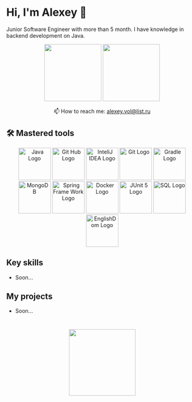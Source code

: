 # Hi, I'm Alexey 👋
Junior Software Engineer with more than 5 month. 
I have knowledge in backend development on Java.


<p align='center'>
   <a href="https://github-readme-stats.vercel.app/api?username=Belosnejechka&show_icons=true&count_private=true"><img
      height=150
      src="https://github-readme-stats.vercel.app/api?username=Belosnejechka&show_icons=true&count_private=true"/></a>
   <a href="https://github.com/Belosnejechka/github-readme-stats"><img 
      height=150
      src="https://github-readme-stats.vercel.app/api/top-langs/?username=Belosnejechka&layout=compact"/></a>
</p>
<p align='center'>
   📫 How to reach me: <a href='alexey.vol@list.ru'>alexey.vol@list.ru</a>
</p>


## 🛠 Mastered tools
<div class = "Stak">
   <p align='center'>
	   <image src="https://u.netology.ru/backend/uploads/page_assets/images/file/46322/tools_Java_color.png" alt="Java Logo" height=85>
      <image src="https://u.netology.ru/backend/uploads/page_assets/images/file/46313/tools_GIT_color.png" alt="Git Hub Logo" height=85> 
      <image src="https://u.netology.ru/backend/uploads/page_assets/images/file/46323/tools_IntelliJ_IDEA_color.png" alt="InteliJ IDEA Logo" height=85> 
      <image src="https://u.netology.ru/backend/uploads/page_assets/images/file/46300/tools_GitHub_color.png" alt="Git Logo" height=85> 
      <image src="https://u.netology.ru/backend/uploads/page_assets/images/file/46334/tools_Gradle_color.png" alt="Gradle Logo" height=85> 
      <image src="https://u.netology.ru/backend/uploads/page_assets/images/file/46321/tools_MongoDB_color.png" alt="MongoDB" height=85> 
      <image src="https://u.netology.ru/backend/uploads/page_assets/images/file/46335/tools_Spring_Framework_color.png" alt="Spring Frame Work Logo" height=85> 
      <image src="https://u.netology.ru/backend/uploads/page_assets/images/file/46306/tools_Docker_color.png" alt="Docker Logo" height=85>
      <image src="https://u.netology.ru/backend/uploads/page_assets/images/file/46327/tools_JUnit_color.png" alt="JUnit 5 Logo" height=85>
      <image src="https://u.netology.ru/backend/uploads/page_assets/images/file/46280/tools_SQL_color.png" alt="SQL Logo" height=85>
      <image src="https://u.netology.ru/backend/uploads/page_assets/images/file/46302/tools_EnglishDom_color.png" alt="EnglishDom Logo" height=85> 
</div>
<!---<div align="center" style="margin: 100px 0"> Java Git Hub InteliJ IDEA Git Gredle MongoDB Spring Framework Docker JUnit 5 SQL EnglishDom </div>---!>

## Key skills

*   Soon...

## My projects

*   Soon...

<div align="center" style="margin: 40px 0">
   <a href="https://github.com/Belosnejechka/github-profile-views-counter">
       <img width="175px" src="https://komarev.com/ghpvc/?username=Belosnejechka&color=DE002D">
   </a>
</div>
